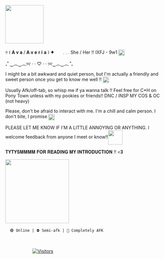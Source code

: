
<a href="https://img1.picmix.com/output/pic/normal/9/0/4/9/12669409_a1c51.gif" target="blank"><img align="center" src="https://img1.picmix.com/output/pic/normal/9/0/4/9/12669409_a1c51.gif" height="120" /></a> 

୨ ꒰ 𝐀 𝐯 𝐚 / 𝐀 𝐯 𝐞 𝐫 𝐢 𝐚 ꒱ ✦ <a href="https://img1.picmix.com/output/stamp/normal/7/9/1/0/2670197_c106f.png" target="blank"><img align="center" src="https://img1.picmix.com/output/stamp/normal/7/9/1/0/2670197_c106f.png" height="10" /></a> <a href="https://img1.picmix.com/output/stamp/normal/2/3/5/5/1875532_9712b.png" target="blank"><img align="center" src="https://img1.picmix.com/output/stamp/normal/2/3/5/5/1875532_9712b.png" height="10" /></a>𓈒 𓈒 𓈒  She / Her !!  IXFJ - 9w1 <a href="https://img1.picmix.com/output/stamp/normal/3/2/1/0/970123_524c8.png" target="blank"><img align="center" src="https://img1.picmix.com/output/stamp/normal/3/2/1/0/970123_524c8.png" height="20" /></a> 

 ₊˚ ‿︵‿︵୨୧ · · ♡ · · ୨୧‿︵‿︵ ˚₊

I might be a bit awkward and quiet person, but I'm actually a friendly and sweet person once you get to know me well !! <a href="https://img1.picmix.com/output/stamp/normal/5/6/1/8/2758165_0c00e.png" target="blank"><img align="center" src="https://img1.picmix.com/output/stamp/normal/5/6/1/8/2758165_0c00e.png" height="20" /></a>

Usually Afk/off-tab, so whisp me if ya wanna talk !! Feel free for C*H on Pony Town unless with my pookies or friends!! DNC / INSP MY COS & OC (not heavy)

Please, don't be afraid to interact with me. I'm a chill and calm person. I don't bite, I promise <a href="https://img1.picmix.com/output/stamp/normal/3/9/2/9/2759293_18c89.png" target="blank"><img align="center" src="https://img1.picmix.com/output/stamp/normal/3/9/2/9/2759293_18c89.png" height="20" /></a>

PLEASE LET ME KNOW IF I'M A LITTLE ANNOYING OR ANYTHING. I welcome feedback from anyone I meet or know!!<a href="https://img1.picmix.com/output/stamp/normal/1/4/8/2/2762841_2412a.png" target="blank"><img align="center" src="https://img1.picmix.com/output/stamp/normal/1/4/8/2/2762841_2412a.png" height="45" /></a>


𝐓𝐘𝐓𝐘𝐒𝐌𝐌𝐌𝐌 𝐅𝐎𝐑 𝐑𝐄𝐀𝐃𝐈𝐍𝐆 𝐌𝐘 𝐈𝐍𝐓𝐑𝐎𝐃𝐔𝐂𝐓𝐈𝐎𝐍 !! <𝟑

<a href="https://media1.tenor.com/m/STCUfNCwzCgAAAAC/azuretime-azuretime-forsaken.gif"><img align="center" src="https://media1.tenor.com/m/STCUfNCwzCgAAAAC/azuretime-azuretime-forsaken.gif" height="200" /></a>

      🟢 Online | ⛔ Semi-afk | 🌙 Completely AFK      


⠀ ⠀ ⠀ ⠀ ⠀ ⠀


⠀ ⠀ ⠀ ⠀ ⠀ ⠀ [![Visitors](https://api.visitorbadge.io/api/visitors?path=4ve_ria&countColor=%23263759&style=plastic&labelStyle=lower)](https://visitorbadge.io/status?path=4ve_ria)
